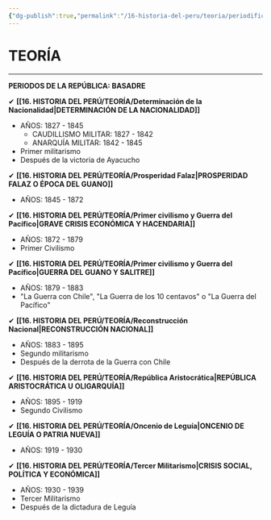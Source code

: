 ```yaml
---
{"dg-publish":true,"permalink":"/16-historia-del-peru/teoria/periodificacion-de-la-historia-republicana-del-peru/","tags":["Historia","Teoría"]}
---
```


# TEORÍA
---
**PERIODOS DE LA REPÚBLICA: BASADRE** 

✔ **[[16. HISTORIA DEL PERÚ/TEORÍA/Determinación de la Nacionalidad\|DETERMINACIÓN DE LA NACIONALIDAD]]** 
- AÑOS: 1827 - 1845
	- CAUDILLISMO MILITAR: 1827 - 1842
	- ANARQUÍA MILITAR: 1842 - 1845
- Primer militarismo 
- Después de la victoria de Ayacucho 

✔ **[[16. HISTORIA DEL PERÚ/TEORÍA/Prosperidad Falaz\|PROSPERIDAD FALAZ O ÉPOCA DEL GUANO]]** 
- AÑOS: 1845 - 1872

✔ **[[16. HISTORIA DEL PERÚ/TEORÍA/Primer civilismo y Guerra del Pacífico\|GRAVE CRISIS ECONÓMICA Y HACENDARIA]]** 
- AÑOS: 1872 - 1879
- Primer Civilismo 

✔ **[[16. HISTORIA DEL PERÚ/TEORÍA/Primer civilismo y Guerra del Pacífico\|GUERRA DEL GUANO Y SALITRE]]** 
- AÑOS: 1879 - 1883
- "La Guerra con Chile", "La Guerra de los 10 centavos" o "La Guerra del Pacífico" 

✔ **[[16. HISTORIA DEL PERÚ/TEORÍA/Reconstrucción Nacional\|RECONSTRUCCIÓN NACIONAL]]** 
- AÑOS: 1883 - 1895
- Segundo militarismo
- Después de la derrota de la Guerra con Chile

✔ **[[16. HISTORIA DEL PERÚ/TEORÍA/República Aristocrática\|REPÚBLICA ARISTOCRÁTICA U OLIGARQUÍA]]** 
- AÑOS: 1895 - 1919
- Segundo Civilismo 

✔ **[[16. HISTORIA DEL PERÚ/TEORÍA/Oncenio de Leguía\|ONCENIO DE LEGUÍA O PATRIA NUEVA]]** 
- AÑOS: 1919 - 1930

✔ **[[16. HISTORIA DEL PERÚ/TEORÍA/Tercer Militarismo\|CRISIS SOCIAL, POLÍTICA Y ECONÓMICA]]** 
- AÑOS: 1930 - 1939
- Tercer Militarismo
- Después de la dictadura de Leguía 